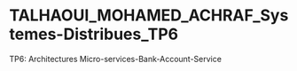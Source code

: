 # TALHAOUI_MOHAMED_ACHRAF_Systemes-Distribues_TP6
TP6: Architectures Micro-services-Bank-Account-Service
